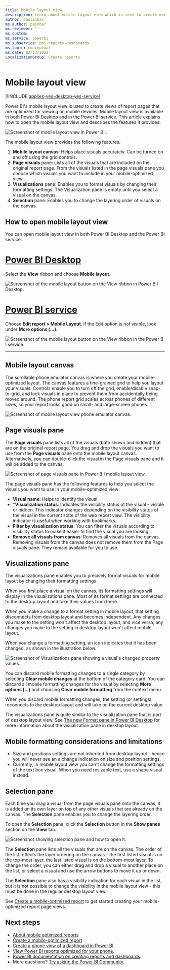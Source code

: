 ```yaml
---
title: Mobile layout view
description: Learn about mobile layout view which is used to create mobile optimized views of Power BI report pages.
author: paulinbar
ms.author: painbar
ms.reviewer: ''
ms.custom:
ms.service: powerbi
ms.subservice: pbi-reports-dashboards
ms.topic: conceptual
ms.date: 02/13/2022
LocalizationGroup: Create reports
---
```

# Mobile layout view

[!INCLUDE [applies-yes-desktop-yes-service](../includes/applies-yes-desktop-yes-service.md)]

Power BI's mobile layout view is used to create views of report pages that are optimized for viewing on mobile devices. Mobile layout view is available in both Power BI Desktop and in the Power BI service. This article explains how to open the mobile layout view and describes the features it provides.

![Screenshot of mobile layout view in Power B I.](media/power-bi-create-phone-report/power-bi-mobile-layout-view.png)

The mobile layout view provides the following features.
1. **Mobile layout canvas**: Helps place visuals accurately. Can be turned on and off using the grid controls.
1. **Page visuals** pane: Lists all of the visuals that are included on the original report page. From the visuals listed in the page visuals pane you choose which visuals you want to include in your mobile-optimized view.
1. **Visualizations** pane: Enables you to format visuals by changing their formatting settings. The Visualization pane is empty until you select a visual on the canvas.
1. **Selection** pane: Enables you to change the layering order of visuals on the canvas.

## How to open mobile layout view

You can open mobile layout view in both Power BI Desktop and the Power BI service.

# [Power BI Desktop](#tab/powerbi-desktop)

Select the **View** ribbon and choose **Mobile layout**.

![Screenshot of the mobile layout button on the View ribbon in Power B I Desktop.](media/power-bi-create-phone-report/power-bi-mobile-layout-button-desktop.png)

# [Power BI service](#tab/powerbi-service)

Choose **Edit report > Mobile Layout**. If the Edit option is not visible, look under **More options (...)**.

   ![Screenshot of the mobile layout button on the View ribbon in the Power B I service.](media/power-bi-create-phone-report/power-bi-mobile-layout-button-service.png)

---

## Mobile layout canvas

The scrollable phone emulator canvas is where you create your mobile-optimized layout. The canvas features a fine-grained grid to help you layout your visuals. Controls enable you to turn off the grid, enable/disable snap-to-grid, and lock visuals in place to prevent them from accidentally being moved around. The phone report grid scales across phones of different sizes, so your report looks good on small- and large-screen phones.

![Screenshot of mobile layout view phone emulator canvas.](media/power-bi-create-phone-report/power-bi-mobile-layout-view-phone-emulator-canvas.png)

## Page visuals pane

The **Page visuals** pane lists all of the visuals (both shown and hidden) that are on the original report page, You drag and drop the visuals you want to use from the **Page visuals** pane onto the mobile layout canvas. Alternatively, you can double-click the visual in the Page visuals pane and  it will be added to the canvas.

![Screenshot of page visuals pane in Power B I mobile layout view.](media/power-bi-create-phone-report/mobile-layout-page-visuals-pane.png)

The page visuals pane has the following features to help you select the visuals you want to use in your mobile-optimized view:

* **Visual name**: Helps to identify the visual.
* ***Visualization status**: Indicates the visibility status of the visual - visible or hidden. This indicator changes depending on the visibility status of the visual in the current state of the web report view. The visibility indicator is useful when working with bookmarks.
* **Filter by visualization status**: You can filter the visuals according to visibility status to make it easier to find the visual you are looking.
* **Remove all visuals from canvas**: Removes all visuals from the canvas. Removing visuals from the canvas does not remove them from the Page visuals pane. They remain available for you to use.

## Visualizations pane

The visualizations pane enables you to precisely format visuals for mobile layout by changing their formatting settings.

When you first place a visual on the canvas, its formatting settings will display in the visualizations pane. Most of its format settings are connected to the desktop layout and take their values from there. 

When you make a change to a format setting in mobile layout, that setting disconnects from desktop layout and becomes independent. Any changes you make to the setting won't affect the desktop layout, and vice versa; any changes you make to the setting in desktop layout won't affect mobile layout.

When you change a formatting setting, an icon indicates that it has been changed, as shown in the illustration below.

![Screenshot of Visualizations pane showing a visual's changed property values.](media/power-bi-create-phone-report/visualizations-pane-mobile-layout-with-changes.png)

You can discard mobile formatting changes to a single category by selecting **Clear mobile changes** at the bottom of the category card. You can discard all mobile formatting changes for the visual by selecting **More options (…)** and choosing **Clear mobile formatting** from the context menu.

When you discard mobile formatting changes, the setting (or settings) reconnects to the desktop layout and will take on the current desktop value.

The visualizations pane is quite similar to the visualization pane that is part of desktop layout view. See [The new Format pane in Power BI Desktop](../fundamentals/desktop-format-pane.md) for more information about the visualization pane in desktop layout.

## Mobile formatting considerations and limitations
* Size and positions settings are not inherited from desktop layout - hence you will never see an a change indication on size and position settings.
* Currently, in mobile layout view you can't change the formatting settings of the text box visual. When you need resizable text, use a shape visual instead.

## Selection pane

Each time you drag a visual from the page visuals pane onto the canvas, it is added on its own layer on top of any other visuals that are already on the canvas. The **Selection** pane enables you to change the layering order.

To open the **Selection** pane, click the **Selection** button in the **Show panes** section on the **View** tab.

![Screenshot showing selection pane and how to open it.](media/power-bi-create-phone-report/selection-pane-mobile-layout.png)

The **Selection** pane lists all the visuals that are on the canvas. The order of the list reflects the layer ordering on the canvas - the first listed visual is on the top-most layer, the last listed visual is on the bottom-most layer. To change the order, you can either drag and drop a visual to another place on the list, or select a visual and use the arrow buttons to move it up or down.

The **Selection** pane also has a visibility indication for each visual in the list, but it is not possible to change the visibility in the mobile layout view - this must be done in the regular desktop layout view.

See [Create a mobile-optimized report](power-bi-create-phone-report-how-to) to get started creating your mobile-optimized report page views.

## Next steps
* [About mobile optimized reports](power-bi-create-phone-report.md)
* [Create a mobile-optimized report](power-bi-create-phone-report-how-to.md)
* [Create a phone view of a dashboard in Power BI](service-create-dashboard-mobile-phone-view.md).
* [View Power BI reports optimized for your phone](../consumer/mobile/mobile-apps-view-phone-report.md).
* [Power BI documentation on creating reports and dashboards](./index.yml).
* More questions? [Try asking the Power BI Community](https://community.powerbi.com/).

